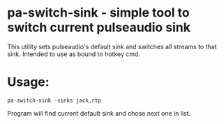 pa-switch-sink - simple tool to switch current pulseaudio sink
==============

This utility sets pulseaudio's default sink and switches all streams to that
sink. Intended to use as bound to hotkey cmd.

Usage:
======

`pa-switch-sink -sinks jack,rtp`

Program will find current default sink and chose next one in list.
